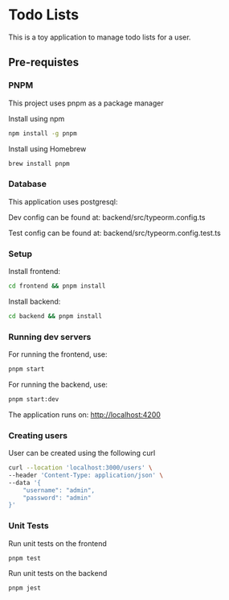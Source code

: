 # Todo Lists

This is a toy application to manage todo lists for a user.

## Pre-requistes

### PNPM

This project uses pnpm as a package manager

Install using npm

```bash
npm install -g pnpm
```

Install using Homebrew

```bash
brew install pnpm
```

### Database

This application uses postgresql:

Dev config can be found at: backend/src/typeorm.config.ts

Test config can be found at: backend/src/typeorm.config.test.ts

### Setup

Install frontend:

```bash
cd frontend && pnpm install
```

Install backend:

```bash
cd backend && pnpm install
```

### Running dev servers

For running the frontend, use:
```bash
pnpm start
```

For running the backend, use:
```bash
pnpm start:dev
```

The application runs on: [http://localhost:4200](http://localhost:4200)

### Creating users

User can be created using the following curl

```bash
curl --location 'localhost:3000/users' \
--header 'Content-Type: application/json' \
--data '{
    "username": "admin",
    "password": "admin"
}'
```

### Unit Tests

Run unit tests on the frontend
```bash
pnpm test
```

Run unit tests on the backend
```bash
pnpm jest
```
